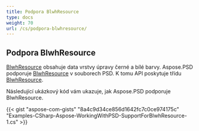 ```yaml
---
title: Podpora BlwhResource
type: docs
weight: 70
url: /cs/podpora-blwhresource/
---
```


## **Podpora BlwhResource**
[BlwhResource](https://reference.aspose.com/psd/net/aspose.psd.fileformats.psd.layers.layerresources/blwhresource) obsahuje data vrstvy úpravy černé a bílé barvy. Aspose.PSD podporuje [BlwhResource](https://reference.aspose.com/net/psd/aspose.psd.fileformats.psd.layers.layerresources/blwhresource) v souborech PSD. K tomu API poskytuje třídu [BlwhResource](https://reference.aspose.com/net/psd/aspose.psd.fileformats.psd.layers.layerresources/blwhresource).

Následující ukázkový kód vám ukazuje, jak Aspose.PSD podporuje BlwhResource.

{{< gist "aspose-com-gists" "8a4c9d34ce856d1642fc7c0ce974175c" "Examples-CSharp-Aspose-WorkingWithPSD-SupportForBlwhResource-1.cs" >}}
